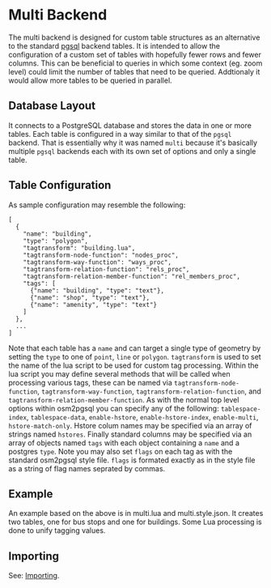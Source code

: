 # Multi Backend #

The multi backend is designed for custom table structures as an alternative
to the standard [pgsql](pgsql.md) backend tables. It is intended to allow
the configuration of a custom set of tables with hopefully fewer rows and fewer
columns. This can be beneficial to queries in which some context (eg. zoom level)
could limit the number of tables that need to be queried. Addtionaly it would
allow more tables to be queried in parallel. 

## Database Layout ##
It connects to a PostgreSQL database and stores the data in one or more tables.
Each table is configured in a way similar to that of the `pgsql` backend.
That is essentially why it was named `multi` because it's basically multiple
`pgsql` backends each with its own set of options and only a single table.

## Table Configuration ##
As sample configuration may resemble the following:

    [
      {
        "name": "building",
        "type": "polygon",
        "tagtransform": "building.lua",
        "tagtransform-node-function": "nodes_proc",
        "tagtransform-way-function": "ways_proc",
        "tagtransform-relation-function": "rels_proc",
        "tagtransform-relation-member-function": "rel_members_proc",
        "tags": [
          {"name": "building", "type": "text"},
          {"name": "shop", "type": "text"},
          {"name": "amenity", "type": "text"}
        ]
      },
      ...
    ]

Note that each table has a `name` and can target a single type of geometry
by setting the `type` to one of `point`, `line` or `polygon`. `tagtransform`
is used to set the name of the lua script to be used for custom tag processing.
Within the lua script you may define several methods that will be called
when processing various tags, these can be named via 
`tagtransform-node-function`, `tagtransform-way-function`,
`tagtransform-relation-function`, and `tagtransform-relation-member-function`.
As with the normal top level options within osm2pgsql you can specify any of the
following: `tablespace-index`, `tablespace-data`, `enable-hstore`,
`enable-hstore-index`, `enable-multi`, `hstore-match-only`. Hstore colum names
may be specified via an array of strings named `hstores`. Finally standard columns
may be specified via an array of objects named `tags` with each object containing
a `name` and a postgres `type`. Note you may also set `flags` on each tag as with
the standard osm2pgsql style file. `flags` is formated exactly as in the style file
as a string of flag names seprated by commas.

## Example ##
An example based on the above is in multi.lua and multi.style.json. It creates two
tables, one for bus stops and one for buildings. Some Lua processing is done to
unify tagging values.

## Importing ##

See: [Importing](pgsql.md#importing).
